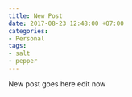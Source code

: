```yaml
---
title: New Post
date: 2017-08-23 12:48:00 +07:00
categories:
- Personal
tags:
- salt
- pepper
---
```


New post goes here edit now
